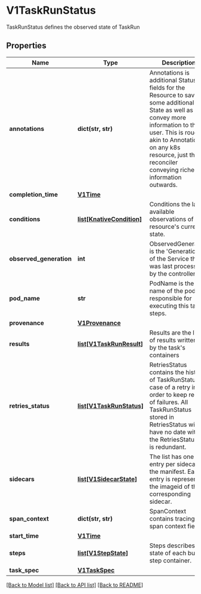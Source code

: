 # V1TaskRunStatus

TaskRunStatus defines the observed state of TaskRun
## Properties
Name | Type | Description | Notes
------------ | ------------- | ------------- | -------------
**annotations** | **dict(str, str)** | Annotations is additional Status fields for the Resource to save some additional State as well as convey more information to the user. This is roughly akin to Annotations on any k8s resource, just the reconciler conveying richer information outwards. | [optional] 
**completion_time** | [**V1Time**](V1Time.md) |  | [optional] 
**conditions** | [**list[KnativeCondition]**](KnativeCondition.md) | Conditions the latest available observations of a resource&#39;s current state. | [optional] 
**observed_generation** | **int** | ObservedGeneration is the &#39;Generation&#39; of the Service that was last processed by the controller. | [optional] 
**pod_name** | **str** | PodName is the name of the pod responsible for executing this task&#39;s steps. | [default to '']
**provenance** | [**V1Provenance**](V1Provenance.md) |  | [optional] 
**results** | [**list[V1TaskRunResult]**](V1TaskRunResult.md) | Results are the list of results written out by the task&#39;s containers | [optional] 
**retries_status** | [**list[V1TaskRunStatus]**](V1TaskRunStatus.md) | RetriesStatus contains the history of TaskRunStatus in case of a retry in order to keep record of failures. All TaskRunStatus stored in RetriesStatus will have no date within the RetriesStatus as is redundant. | [optional] 
**sidecars** | [**list[V1SidecarState]**](V1SidecarState.md) | The list has one entry per sidecar in the manifest. Each entry is represents the imageid of the corresponding sidecar. | [optional] 
**span_context** | **dict(str, str)** | SpanContext contains tracing span context fields | [optional] 
**start_time** | [**V1Time**](V1Time.md) |  | [optional] 
**steps** | [**list[V1StepState]**](V1StepState.md) | Steps describes the state of each build step container. | [optional] 
**task_spec** | [**V1TaskSpec**](V1TaskSpec.md) |  | [optional] 

[[Back to Model list]](../README.md#documentation-for-models) [[Back to API list]](../README.md#documentation-for-api-endpoints) [[Back to README]](../README.md)



